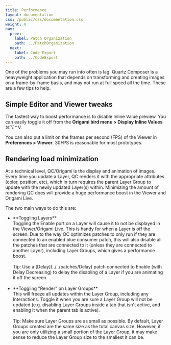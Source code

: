 ```yaml
---
title: Performance
layout: documentation
css: /public/css/documentation.css
weight: 4
nav:
  prev:
    label: Patch Organization
    path: ../PatchOrganization
  next:
    label: Code Export
    path: ../CodeExport
---
```


One of the problems you may run into often is lag. Quartz Composer is a heavyweight application that depends on transforming and creating images on a frame-by-frame basis, and may not run at full speed all the time. These are a few tips to help.

## Simple Editor and Viewer tweaks
The fastest way to boost performance is to disable Inline Value preview. You can easily toggle it off from the **Origami bird menu > Display Inline Values** <span class="key modifier inline">&#8984;</span><span class="key modifier inline">&#8997;</span><span class="key modifier inline">&#8963;</span><span class="key letter inline">V</span>.

You can also put a limit on the frames per second (FPS) of the Viewer in **Preferences > Viewer**. 30FPS is reasonable for most prototypes.

## Rendering load minimization
At a technical level, QC/Origami is the display and animation of images. Every time you update a Layer, QC renders it with the appropriate attributes (color, position, etc), which in turn requires the parent Layer Group to update with the newly updated Layer(s) within. Minimizing the amount of rendering QC does will provide a huge performance boost in the Viewer and Origami Live.

The two main ways to do this are:

  <ul class="bulleted-list">
    <li>
      **Toggling Layers**
      <br>
      Toggling the Enable port on a Layer will cause it to not be displayed in the Viewer/Origami Live. This is handy for when a Layer is off the screen. Due to the way QC optimizes patches to only run if they are connected to an enabled blue consumer patch, this will also disable all the patches that are connected to it (unless they are connected to another Layer), including Layer Groups, which gives a performance boost.
      <br><br>
      Tip: Use a [Delay](../../patches/Delay) patch connected to Enable (with Delay Decreasing) to delay the disabling of a Layer if you are animating it off the screen.
      <br><br>
    </li>
    <li>
      **Toggling "Render" on Layer Groups**
      <br>
      This will freeze all updates within the Layer Group, including any Interactions. Toggle it when you are sure a Layer Group will not be updated (e.g. disabling Layer Groups inside a tab that isn't active, and enabling it when the parent tab is active).
      <br><br>
      Tip: Make sure Layer Groups are as small as possible. By default, Layer Groups created are the same size as the total canvas size. However, if you are only utilizing a small portion of the Layer Group, it may make sense to reduce the Layer Group size to the smallest it can be.
    </li>
  </ul>


